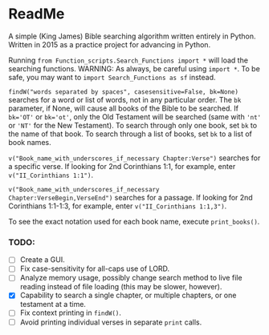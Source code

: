 # ReadMe

A simple (King James) Bible searching algorithm written entirely in Python.  Written in 2015 as a practice project for advancing in Python.

Running `from Function_scripts.Search_Functions import *` will load the searching functions.  WARNING: As always, be careful using `import *`.  To be safe, you may want to `import Search_Functions as sf` instead.

`findW("words separated by spaces", casesensitive=False, bk=None)` searches for a word or list of words, not in any particular order.  The `bk` parameter, if None, will cause all books of the Bible to be searched.  If `bk='OT'` or `bk='ot'`, only the Old Testament will be searched (same with `'nt'` or `'NT'` for the New Testament).  To search through only one book, set `bk` to the name of that book.  To search through a list of books, set `bk` to a list of book names.

`v("Book_name_with_underscores_if_necessary Chapter:Verse")` searches for a specific verse.  If looking for 2nd Corinthians 1:1, for example, enter `v("II_Corinthians 1:1")`.

`v("Book_name_with_underscores_if_necessary Chapter:VerseBegin,VerseEnd")` searches for a passage.  If looking for 2nd Corinthians 1:1-1:3, for example, enter `v("II_Corinthians 1:1,3")`.

To see the exact notation used for each book name, execute `print_books()`.

### TODO:
- [ ] Create a GUI.
- [ ] Fix case-sensitivity for all-caps use of LORD.
- [ ] Analyze memory usage, possibly change search method to live file reading instead of file loading (this may be slower, however).
- [x] Capability to search a single chapter, or multiple chapters, or one testament at a time.
- [ ] Fix context printing in `findW()`.
- [ ] Avoid printing individual verses in separate `print` calls.